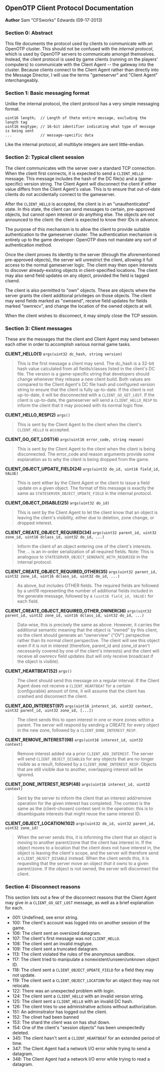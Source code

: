OpenOTP Client Protocol Documentation
---------------------------------------
**Author**
Sam "CFSworks" Edwards (09-17-2013)

### Section 0: Abstract ###

This file documents the protocol used by clients to communicate with an OpenOTP
cluster. This should not be confused with the *internal protocol*, which is used
by OpenOTP servers to communicate amongst themselves. Instead, the client
protocol is used by game clients (running on the players' computers) to communicate
with the Client Agent -- the gateway into the cluster. Because clients connect
to the Client Agent rather than directly into the Message Director, I will use
the terms "gameserver" and "Client Agent" interchangeably.

### Section 1: Basic messaging format ###

Unlike the internal protocol, the client protocol has a very simple messaging format.

    uint16 length;  // Length of theto entire message, excluding the length tag
    uint16 msgtype; // 16-bit identifier indicating what type of message is being sent
    ...             // message-specific data

Like the internal protocol, all multibyte integers are sent little-endian.

### Section 2: Typical client session ###

The client communicates with the server over a standard TCP connection. When the
client first connects, it is expected to send a `CLIENT_HELLO` message. This
message includes the hash of the DC file(s) and a (game-specific) version string.
The Client Agent will disconnect the client if either value differs from the
Client Agent's value. This is to ensure that out-of-date clients do not accidentally
connect to the gameserver.

After the `CLIENT_HELLO` is accepted, the client is in an "unauthenticated" state.
In this state, the client can send messages to certain, pre-approved objects, but
cannot open interest or do anything else. The objects are not announced to the
client: the client is expected to know their IDs in advance.

The purpose of this mechanism is to allow the client to provide suitable authentication
to the gameserver cluster. The authentication mechanism is entirely up to the
game developer: OpenOTP does not mandate any sort of authentication method.

Once the client proves its identity to the server (through the aforementioned
pre-approved objects), the server will unrestrict the client, allowing it full
access to the normal gameserver logic. The client may then open interests to
discover already-existing objects in client-specified locations. The client may
also send field updates on any object, provided the field is tagged clsend.

The client is also permitted to "own" objects. These are objects where the server
grants the client additional privileges on those objects. The client may send
fields marked as "ownsend", receive field updates for fields marked "ownrecv",
and change the location of the owned objects at will.

When the client wishes to disconnect, it may simply close the TCP session.

### Section 3: Client messages ###

These are the messages that the client and Client Agent may send between each other
in order to accomplish various normal game tasks.

**CLIENT_HELLO(1)**
    `args(uint32 dc_hash, string version)`
> This is the first message a client may send. The dc_hash is a 32-bit hash value
calculated from all fields/classes listed in the client's DC file. The version is
a game-specific string that developers should change whenever they release a new
client build. Both values are compared to the Client Agent's DC file hash and
configured version string to ensure that the client is fully up-to-date. If the
client is not up-to-date, it will be disconnected with a `CLIENT_GO_GET_LOST`.
If the client is up-to-date, the gameserver will send a `CLIENT_HELLO_RESP` to
inform the client that it may proceed with its normal logic flow.

**CLIENT_HELLO_RESP(2)**
    `args()`
> This is sent by the Client Agent to the client when the client's `CLIENT_HELLO`
is accepted.

**CLIENT_GO_GET_LOST(4)**
    `args(uint16 error_code, string reason)`
> This is sent by the Client Agent to the client when the client is being
disconnected. The error_code and reason arguments provide some explanation as
to why the client is being dropped from the game.

**CLIENT_OBJECT_UPDATE_FIELD(24)**
    `args(uint32 do_id, uint16 field_id, VALUE)`
> This is sent either by the Client Agent or the client to issue a field update
on a given object. The format of this message is exactly the same as
`STATESERVER_OBJECT_UPDATE_FIELD` in the internal protocol.

**CLIENT_OBJECT_DISABLE(25)**
    `args(uint32 do_id)`
> This is sent by the Client Agent to let the client know that an object is
leaving the client's visibility, either due to deletion, zone change, or dropped
interest.

**CLIENT_CREATE_OBJECT_REQUIRED(34)**
    `args(uint32 parent_id, uint32 zone_id, uint16 dclass_id, uint32 do_id, ...)`
> Inform the client of an object entering one of the client's interests. The
... is an in-order serialization of all required fields.
Note: This is analogous to `STATESERVER_OBJECT_GENERATE_WITH_REQURIED` in the
internal protocol.

**CLIENT_CREATE_OBJECT_REQUIRED_OTHER(35)**
    `args(uint32 parent_id, uint32 zone_id, uint16 dclass_id, uint32 do_id, ...)`
> As above, but includes OTHER fields. The required fields are followed by a uint16
representing the number of additional fields included in the generate message,
followed by a `(uint16 field_id, VALUE)` for each field.

**CLIENT_CREATE_OBJECT_REQUIRED_OTHER_OWNER(36)**
    `args(uint32 parent_id, uint32 zone_id, uint16 dclass_id, uint32 do_id, ...)`
> Data-wise, this is precisely the same as above. However, it carries the additional
semantic meaning that the object is "owned" by this client, so the client should
generate an "ownerview" ("OV") perspective rather than its normal client perspective.
The client will see this object even if it is not in interest (therefore,
parent_id and zone_id aren't necessarily covered by one of the client's interests)
and the client will receive all ownrecv field updates (but will only receive
broadcast if the object is visible).

**CLIENT_HEARTBEAT(52)**
    `args()`
> The client should send this message on a regular interval. If the Client Agent
does not receive a `CLIENT_HEARTBEAT` for a certain (configurable) amount of time,
it will assume that the client has crashed and disconnect the client.

**CLIENT_ADD_INTEREST(97)**
    `args(uint16 interest_id, uint32 context, uint32 parent_id, uint32 zone_id, [...])`
> The client sends this to open interest in one or more zones within a parent.
The server will respond by sending a CREATE for every object in the new zone,
followed by a `CLIENT_DONE_INTEREST_RESP`.

**CLIENT_REMOVE_INTEREST(98)**
    `args(uint16 interest_id, uint32 context)`
> Remove interest added via a prior `CLIENT_ADD_INTEREST`. The server will send
`CLIENT_OBJECT_DISABLE`s for any objects that are no longer visible as a result,
followed by a `CLIENT_DONE_INTEREST_RESP`. Objects that are still visible due to
another, overlapping interest will be ignored.

**CLIENT_DONE_INTEREST_RESP(48)**
    `args(uint16 interest_id, uint32 context)`
> Sent by the server to inform the client that an interest add/remove operation
for the given interest has completed. The context is the same as the (client-chosen)
context sent in the operation: this is to disambiguate interests that might reuse
the same interest ID.

**CLIENT_OBJECT_LOCATION(102)**
    `args(uint32 do_id, uint32 parent_id, uint32 zone_id)`
> When the server sends this, it is informing the client that an object is moving
to another parent/zone that the client has interest in. If the object moves to a
location that the client does not have interest in, the object is leaving the
client's scope, and the server will therefore send a `CLIENT_OBJECT_DISABLE`
instead. When the client sends this, it is requesting that the server move an
object *that it owns* to a given parent/zone. If the object is not owned, the
server will disconnect the client.

### Section 4: Disconnect reasons ###

This section lists out a few of the disconnect reasons that the Client Agent
may give in a `CLIENT_GO_GET_LOST` message, as well as a brief explanation for
each.

- 001: Undefined, see error string.
- 100: The client's account was logged into on another session of the game.
- 106: The client sent an oversized datagram.
- 107: The client's first message was not `CLIENT_HELLO`.
- 108: The client sent an invalid msgtype.
- 109: The client sent a truncated datagram.
- 113: The client violated the rules of the anonymous sandbox.
- 117: The client tried to manipulate a nonexistent/unseen/unknown object ID.
- 118: The client sent a `CLIENT_OBJECT_UPDATE_FIELD` for a field they may not update.
- 119: The client sent a `CLIENT_OBJECT_LOCATION` for an object they may not relocate.
- 122: There was an unexpected problem with login.
- 124: The client sent a `CLIENT_HELLO` with an invalid version string.
- 125: The client sent a `CLIENT_HELLO` with an invalid DC hash.
- 126: The client tries to use administrative actions without authorization.
- 151: An adminsitrator has logged out the client.
- 152: The clinet had been banned
- 153: The shard the client was on has shut down.
- 154: One of the client's "session objects" has been unexpectedly deleted.
- 345: The client hasn't sent a `CLIENT_HEARTBEAT` for an extended period of time.
- 347: The Client Agent had a network I/O error while trying to send a datagram.
- 348: The Client Agent had a network I/O error while trying to read a datagram.
